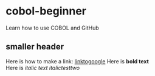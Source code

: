 # cobol-beginner
Learn how to use COBOL and GitHub 

## smaller header
Here is how to make a link: [linktogoogle](http://www.google.com)
Here is **bold text**  
Here is *italic text* _italictesttwo_
  
